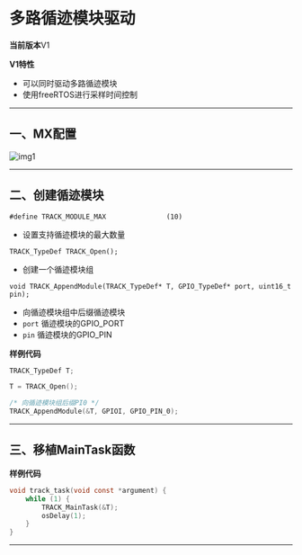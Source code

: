 # 多路循迹模块驱动

**当前版本**V1

**V1特性**
* 可以同时驱动多路循迹模块
* 使用freeRTOS进行采样时间控制

---

## 一、MX配置

![img1](https://github.com/RainFromCN/rm_aboard_driver/tree/master/multiTrack/img1)

---

## 二、创建循迹模块

`#define TRACK_MODULE_MAX               (10)`
* 设置支持循迹模块的最大数量

`TRACK_TypeDef TRACK_Open();`
* 创建一个循迹模块组

`void TRACK_AppendModule(TRACK_TypeDef* T, GPIO_TypeDef* port, uint16_t pin);`
* 向循迹模块组中后缀循迹模块
* `port` 循迹模块的GPIO_PORT
* `pin` 循迹模块的GPIO_PIN

**样例代码**
```c
TRACK_TypeDef T;

T = TRACK_Open();

/* 向循迹模块组后缀PI0 */
TRACK_AppendModule(&T, GPIOI, GPIO_PIN_0);
```

---

## 三、移植MainTask函数

**样例代码**
```c
void track_task(void const *argument) {
    while (1) {
        TRACK_MainTask(&T);
        osDelay(1);
    }
}
```

---